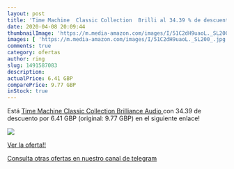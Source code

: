 ```yaml
---
layout: post
title: 'Time Machine  Classic Collection  Brilli al 34.39 % de descuento'
date: 2020-04-08 20:09:44
thumbnailImage: 'https://m.media-amazon.com/images/I/51C2dH9uaoL._SL200_.jpg'
images: [ 'https://m.media-amazon.com/images/I/51C2dH9uaoL._SL200_.jpg' ]
comments: true
category: ofertas
author: ring
slug: 1491587083
description:
actualPrice: 6.41 GBP
comparePrice: 9.77 GBP
inStock: true
---
```


Está [Time Machine  Classic Collection  Brilliance Audio  ](https://www.amazon.com/dp/1491587083/?tag=redken08-20) con 34.39 de descuento por 6.41 GBP (original: 9.77 GBP) en el siguiente enlace!

[![](https://m.media-amazon.com/images/I/51C2dH9uaoL._SL200_.jpg)](https://www.amazon.com/dp/1491587083/?tag=redken08-20)

[Ver la oferta!!](https://www.amazon.com/dp/1491587083/?tag=redken08-20)

[Consulta otras ofertas en nuestro canal de telegram](https://t.me/s/ofertas25)
